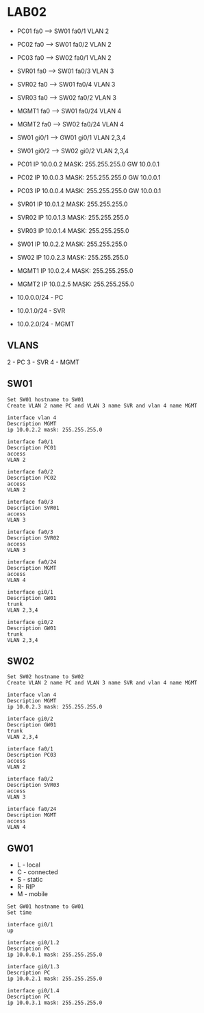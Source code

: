 # LAB02

- PC01  fa0   -->  SW01 fa0/1  VLAN 2
- PC02  fa0   -->  SW01 fa0/2  VLAN 2
- PC03  fa0   -->  SW02 fa0/1  VLAN 2
- SVR01 fa0   -->  SW01 fa0/3  VLAN 3
- SVR02 fa0   -->  SW01 fa0/4  VLAN 3
- SVR03 fa0   -->  SW02 fa0/2  VLAN 3
- MGMT1 fa0   -->  SW01 fa0/24 VLAN 4
- MGMT2 fa0   -->  SW02 fa0/24 VLAN 4
- SW01  gi0/1 -->  GW01 gi0/1  VLAN 2,3,4
- SW01  gi0/2 -->  SW02 gi0/2  VLAN 2,3,4

- PC01   IP 10.0.0.2  MASK: 255.255.255.0 GW 10.0.0.1 
- PC02   IP 10.0.0.3  MASK: 255.255.255.0 GW 10.0.0.1 
- PC03   IP 10.0.0.4  MASK: 255.255.255.0 GW 10.0.0.1 
- SVR01  IP 10.0.1.2  MASK: 255.255.255.0 
- SVR02  IP 10.0.1.3  MASK: 255.255.255.0  
- SVR03  IP 10.0.1.4  MASK: 255.255.255.0 
- SW01   IP 10.0.2.2  MASK: 255.255.255.0
- SW02   IP 10.0.2.3  MASK: 255.255.255.0
- MGMT1  IP 10.0.2.4  MASK: 255.255.255.0 
- MGMT2  IP 10.0.2.5  MASK: 255.255.255.0 

- 10.0.0.0/24 - PC
- 10.0.1.0/24 - SVR
- 10.0.2.0/24 - MGMT

## VLANS

2 - PC
3 - SVR
4 - MGMT

## SW01
```
Set SW01 hostname to SW01
Create VLAN 2 name PC and VLAN 3 name SVR and vlan 4 name MGMT

interface vlan 4
Description MGMT
ip 10.0.2.2 mask: 255.255.255.0

interface fa0/1
Description PC01
access
VLAN 2

interface fa0/2
Description PC02
access
VLAN 2

interface fa0/3
Description SVR01
access
VLAN 3

interface fa0/3
Description SVR02
access
VLAN 3

interface fa0/24
Description MGMT
access
VLAN 4

interface gi0/1
Description GW01
trunk
VLAN 2,3,4

interface gi0/2
Description GW01
trunk
VLAN 2,3,4

```

## SW02
```
Set SW02 hostname to SW02
Create VLAN 2 name PC and VLAN 3 name SVR and vlan 4 name MGMT

interface vlan 4
Description MGMT
ip 10.0.2.3 mask: 255.255.255.0

interface gi0/2
Description GW01
trunk
VLAN 2,3,4

interface fa0/1
Description PC03
access
VLAN 2

interface fa0/2
Description SVR03
access
VLAN 3

interface fa0/24
Description MGMT
access
VLAN 4

```

## GW01

- L - local
- C - connected
- S - static
- R- RIP
- M - mobile

```
Set GW01 hostname to GW01
Set time

interface gi0/1
up

interface gi0/1.2 
Description PC
ip 10.0.0.1 mask: 255.255.255.0

interface gi0/1.3 
Description PC
ip 10.0.2.1 mask: 255.255.255.0

interface gi0/1.4 
Description PC
ip 10.0.3.1 mask: 255.255.255.0

```